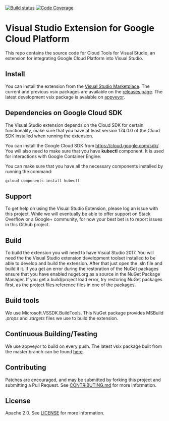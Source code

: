 [![Build status][BuildBadge]][Build]
[![Code Coverage][CoverageBadge]][Coverage]

# Visual Studio Extension for Google Cloud Platform

This repo contains the source code for Cloud Tools for  Visual Studio, an extension
for integrating Google Cloud Platform into Visual Studio.

## Install

You can install the extension from the [Visual Studio Marketplace][Marketplace].
The current and previous vsix packages are available on the [releases page][Releases].
The latest development vsix package is avalable on [appveyor][BuildArtifact].

## Dependencies on Google Cloud SDK

The Visual Studio extension depends on the Cloud SDK for certain functionality, make
sure that you have at least version 174.0.0 of the Cloud SDK installed when running the extension.

You can install the Google Cloud SDK from <https://cloud.google.com/sdk/>. You will
also need to make sure that you have **kubectl** component. It is used for interactions with Google Container Engine.

You can make sure that you have all the necessary components installed by running the command:
```bash
gcloud components install kubectl
```

## Support

To get help on using the Visual Studio Extension, please log an issue with this
project. While we will eventually be able to offer support on Stack Overflow or
a Google+ community, for now your best bet is to report issues in this Github
project.

## Build

To build the extension you will need to have Visual Studio 2017. You will need the
the Visual Studio extension development toolset installed to be able to develop and build the extension.
After that just open the .sln file and build it it. If you get an error during the
restoration of the NuGet packages ensure that you have enabled nuget.org as a source in the NuGet Package Manager.
If you get a build/project load error, try restoring NuGet packages first, as the
project files reference files in one of the packages.

## Build tools

We use Microsoft.VSSDK.BuildTools. This NuGet package provides MSBuild *.props* and
*.targets* files we use to build the extension.

## Continuous Building/Testing

We use appveyor to build on every push. The latest vsix package built from the master
branch can be found [here][BuildArtifact].

## Contributing

Patches are encouraged, and may be submitted by forking this project and
submitting a Pull Request. See [CONTRIBUTING.md](CONTRIBUTING.md) for more
information.

## License

Apache 2.0. See [LICENSE](LICENSE) for more information.

[Releases]: https://github.com/GoogleCloudPlatform/google-cloud-visualstudio/releases
[Marketplace]: https://marketplace.visualstudio.com/items?itemName=GoogleCloudTools.GoogleCloudPlatformExtensionforVisualStudio
[BuildBadge]: https://ci.appveyor.com/api/projects/status/yof6v5tlchyqcnhl?svg=true
[Build]: https://ci.appveyor.com/project/GoogleCloudPlatform/google-cloud-visualstudio
[BuildArtifact]: https://ci.appveyor.com/api/projects/GoogleCloudPlatform/google-cloud-visualstudio/artifacts/GoogleCloudExtension/GoogleCloudExtension/bin/Release/GoogleCloudExtension.vsix?branch=master
[CoverageBadge]: https://codecov.io/gh/GoogleCloudPlatform/google-cloud-visualstudio/branch/master/graph/badge.svg
[Coverage]: https://codecov.io/gh/GoogleCloudPlatform/google-cloud-visualstudio
